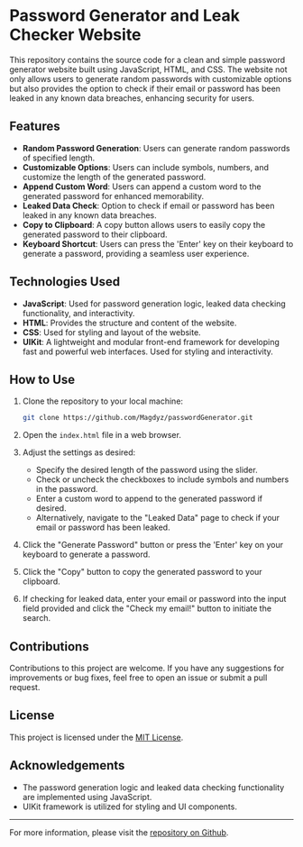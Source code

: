 # Password Generator and Leak Checker Website 

This repository contains the source code for a clean and simple password generator website built using JavaScript, HTML, and CSS. The website not only allows users to generate random passwords with customizable options but also provides the option to check if their email or password has been leaked in any known data breaches, enhancing security for users.

## Features

- **Random Password Generation**: Users can generate random passwords of specified length.
- **Customizable Options**: Users can include symbols, numbers, and customize the length of the generated password.
- **Append Custom Word**: Users can append a custom word to the generated password for enhanced memorability.
- **Leaked Data Check**: Option to check if email or password has been leaked in any known data breaches.
- **Copy to Clipboard**: A copy button allows users to easily copy the generated password to their clipboard.
- **Keyboard Shortcut**: Users can press the 'Enter' key on their keyboard to generate a password, providing a seamless user experience.

## Technologies Used

- **JavaScript**: Used for password generation logic, leaked data checking functionality, and interactivity.
- **HTML**: Provides the structure and content of the website.
- **CSS**: Used for styling and layout of the website.
- **UIKit**: A lightweight and modular front-end framework for developing fast and powerful web interfaces. Used for styling and interactivity.

## How to Use

1. Clone the repository to your local machine:

    ```bash
    git clone https://github.com/Magdyz/passwordGenerator.git
    ```

2. Open the `index.html` file in a web browser.

3. Adjust the settings as desired:
   - Specify the desired length of the password using the slider.
   - Check or uncheck the checkboxes to include symbols and numbers in the password.
   - Enter a custom word to append to the generated password if desired.
   - Alternatively, navigate to the "Leaked Data" page to check if your email or password has been leaked.

4. Click the "Generate Password" button or press the 'Enter' key on your keyboard to generate a password.

5. Click the "Copy" button to copy the generated password to your clipboard.

6. If checking for leaked data, enter your email or password into the input field provided and click the "Check my email!" button to initiate the search.

## Contributions

Contributions to this project are welcome. If you have any suggestions for improvements or bug fixes, feel free to open an issue or submit a pull request.

## License

This project is licensed under the [MIT License](LICENSE).

## Acknowledgements

- The password generation logic and leaked data checking functionality are implemented using JavaScript.
- UIKit framework is utilized for styling and UI components.

---

For more information, please visit the [repository on Github](https://github.com/Magdyz/passwordGenerator).
